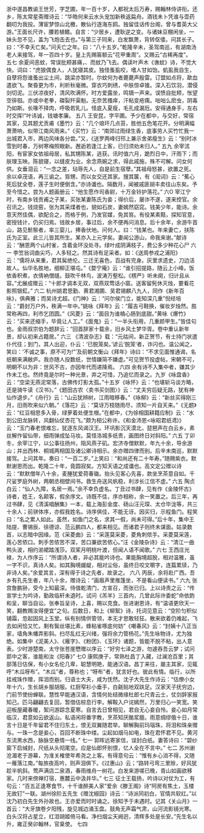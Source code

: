 <!-- { "loadSidebar": true } -->
浙中遂昌教谕王世芳，字芝圃，年一百十岁，入都祝太后万寿，赐翰林侍讲衔。还乡，陈太常星斋赠诗云：“华皓何来云水头宠加新秩返扁舟。酒钱未卜凭谁与壶药翻叨为我投。薄宦梦惊山北檄，散仙行逐海东鸥。独留佳话传台阁，曾与耆英大父游。”王面长尺许，腰若植鳍。自言：“少居乡，遭耿逆之变。与诸妹豆棚闲坐，一妹头忽不见，盖为飞炮击去也。”与第三子同来，白发飘萧，背转伛偻。问其长子。曰：“不幸夭亡矣。”问夭亡之年。曰：“八十五岁。”乾隆辛未，圣驾南巡，有湖南汤老人来接驾，年一百四十岁。皇上先赐匾额云“花甲重周”。又赐云“古稀再度”。
五七
余夏间恶蚊，常误批颊甚痛，、而蚊乃飞去。偶读叶声木《谯蚊》诗，不觉大快。词曰：“虎狼偶食人，人犹寝其皮。独怪蚤虱咬，嗜人甘如饴。虮虱我自生，自孽将怨谁蚤出尘土间，跳梁亦暂时。尔蚊何为者薨薨声殷雷。订盟如点将，歃血遣欲飞。聚昏更为市，利析秋毫微。穿衣巧刺绣，中肤惊卓锥。深入石饮羽，潜侵剑切泥。三伏凉夜好，清风吹满怀。时方爱露坐，鸣镝一声来。误愤自批颊，怅望空徘徊。亦或中老拳，磔裂歼渠魁。无奈苦搔痒，汗粘变疮痍。咄咄么麽虫，阴毒乃如斯。长喙不择肉，呼吸若乳儿。怪底入夏瘦，毛孔成漏卮。安得通身手，左右时交挥!”叶讳诚，钱塘孝廉。
五八
王安昆，字平圃。予少在都中，与交好，常宿其家，见其题尤贡甫《墨竹》云：“几个琅玕几点苔，胜他五色笔花开。分明满幅萧萧响，似带江南风雨来。”《买竹》云：“南郊过雨绿生香，底事劳人买竹忙我一出城君入市，两边风味各分尝。”又，《送罗两峰归邗上兼示舍弟瘦生》云：“别时冰雪到时春，万树寒梅照眼新。邂逅若逢江上客，已归须劝未归人。”
五九
余宰沭阳，有宦家女依祖母居，私其甥陈某，逃获。讯时值六月，跪烈日中，汗雨下；而肤理玉映。陈貌寝，以缝皮为业。余念燕婉之求，得此戚施，殊不可解。问女何供。女垂泪云：“一念之差，玷辱先人，自是前生宿孽。”其祖母怒甚，欲置之死。余以卓茂语，再三谕之。笞甥，而以女交还其家。搜其箧，有《闺词》云：“蕉心死后犹全卷，莲子生时便倒含。”亦诗谶也。隔数月，闻被戚匪胡丰卖往山东矣。予至今惜之。尝为人题画册云：“他生愿作司香尉，十万金铃护落花。”
六O
宰江宁时，有南乡钱贡甫之子某，买张某妻陈氏为妾；得价后，屡诈不遂，遂来控官。余召讯之。钱烧窑，张为其采煤者也，貌如石炭，妻嫣然窈窕。钱美少年，能诗。余意天然佳偶，欲配合之，而格于例，乃发官媒，免其笞。有役某素黠，探知官意，密授钱计，仍买归焉。钱故乡居，事过后，余不便再问消息。后十余年，余游牛首山，路见鬋鬃者，率三婴儿，捧香伏地。问何人。曰：“钱某也。年来妻亡，扶陈氏为正室。此三儿皆其所生。某亦入上元学矣。妻闻公游山，命我来谢。”献诗云：“酬恩两个山村雀，含着金环没处寻。绿叶成阴满枝子，费公多少种花心尸
六一
李笠翁词曲尖巧，人多轻之。然其诗有足采者。如：《送周参戎之浦阳》云：“儒将从来重，君其髯绝伦。三迁无喜色，百战有完身。灰里求遗史，刀边活故人。仙华名胜地，细柳正堪屯。”《婺宁庵》云：“谁引招提路，随云上小峰。饭依香积煮，衣倩衲僧缝。鼓吹千林鸟，波涛万壑松。《楞严》听未阕，归计且从容。”尤展成赠云：“十郎才调本无双，双燕双莺话小窗。送客留髡休灭烛，要看花影照银釭。”
六二
杭州姚君思勤、黄君湘圃、吴君锡麒八九人，同作《新年百咏》，俱典雅；而吴诗尤超。《门神》云：“问尔侯门立，能知深几重”倪经培云：“爵封万户外，秩满一年中。”姚咏《拜年》云：“履吉弓鞋换，催妆岁烛然。胜常称再四，利市乞团圆。”《风菱》云：“面目为谁槁心肠到底甜。”黄咏《爆竹》云：“买来还缩手，毕竟让人工。”《面鬼》云：“一半头衔用，几重颜甲生。”皆佳句也。金雨叔宗伯为题辞云：“回首辞家十载余，旧乡风土梦华胥。卷中重认新年景，却认初来占籍居。”
六三
《清波杂志》载：“元祜间，新正贺节，有士持门状遣仆代往；到门，其人出迎，仆云：‘已脱笼矣。’谚云‘脱笼’者，诈闪也。温公闻之，笑曰：‘不诚之事，原不可为!”’及前朝文衡山《拜年》诗曰：“不求见面惟通谒，名纸朝来满敝庐。我亦随人投数纸，世情嫌简不嫌虚。”可见贺节投虚帖，宋朝不可，明朝不以为非：世风不古，亦因年代而递降焉。
六四
余有诗不入集中者，嫌其少作未工也。然终竟是尔时一种光景，弃之可惜，乃追忆而录之。九岁《咏盘香》云：“空梁无燕泥常落，古佛传灯影太孤。”十五岁《咏怀》云：“也堪斩马谈方略，还是骑牛读《汉书》。”《题田古农〈卖书买剑图〉》云：“丈夫穷后疑无路，犹有神仙作退步。”《舟行》云：“山云犹辨树，江雨暗移春。”《咏柳》云：“新丝买得刚三月，旧雨吹来似六朝。”《落花》云：“莫讶万枝随雨尽，须知一片自天来。”《无题》云：“红豆相思多入骨，绿萝着处便生根。”在都中，《为徐相国耕籍应制》云：“水到公田龙脉转，风翻仙仗杏花飞。”颇为相公称许。《和金沛恩&lt;咏昭君纸鸢)》云：“玉门春老恨难忘，犹逐东风谒汉王。环巩影沉天漠北，琵琶声在白云乡。素丝解作留仙带，细雨弹成坠马妆。莫怪洛城多纸贵，画图终日对斜阳。”
六五
丁卯冬，余宰江宁，以公事往扬州，阻风燕子矶。宏济寺僧默默，年九十余，导余游山；并出西林、桐城两相国及诸公卿诗相示。余亦赠四律而别。后辛未南巡，默默接驾。上问其年。奏曰：“一百二岁。”上笑曰：“和尚还有二十年寿。”随赐紫衣。默默谢恩而出。乾隆二十年，竟圆寂矣。方知天语之成谶也。高文定公赠以诗云：“默默僧年八十余，麦塍犹爱荷春锄。抬头见客心先喜，款坐烹茶意自如。千尺娑罗庭外树，两朝丞相壁间书。救生舟送风帆稳，利涉长江信不虚。”
六五
陶贞白云：“仙人九障，名居一焉。”余不幸负虚名。丁丑过书肆，见有作《金陵怀古》诗者，姓王，名颠客，假余序文。诗既不佳，序亦相称，余一笑置之。后三年，再过书肆，见《清溪唱酬集》一本，载上海彭金度、砀山汪元琛、太仓毕泷等，共三十余人；前骈体序，亦假我姓名。诗序俱佳，不能无讶。因买归，示程鱼门。程笑曰：“名之累人如此。虽然，如鱼门之名，求其一假，尚未可得。”后十年，集中王陆提、曹锡辰、徐德谅、范云鹏四人，都来相见。而诸君子则终未谋面。姑录数首，以志暗中因缘。范《采菱曲》云：“采莲莫采菱，菱角刺侬手。采菱莫采莲，莲心苦侬口。刺手苦侬苦不深，苦口兼欲苦侬心。”汪《金陵杂诗》云：“清江一曲鸭头波，相约湔裙踏浅莎。双桨月明桃叶渡，但闻人语不闻歌。”
六七
王西庄光禄，为人作序云：“所谓诗人者，非必其能吟诗也。果能胸境超脱，相对温雅，虽一字不识，真诗人矣。如其胸境龌龊，相对尘俗，虽终日咬文嚼字，连篇累牍，乃非诗人矣。”余爱其言，深有得于诗之先者，故录之。
六八
丙辰，余将赴广西。吾乡有孔先生者，年八十余，赠诗云：“画眉声里推篷坐，不是看山便读书。”
六九
张宫詹鹏狲，受今上知最深。侍值乾清门，方宣召，而张已归。上以诗责之云：“传宣学士为吟诗，勤政临轩未退时。试问《羔羊》三首内，几曾此际许委蛇”命依韵和呈，聊当自讼。张奉旨呈诗，上喜，赐以克食。张进谢恩诗，有“温语更欣天一笑，翻教赐汝得便宜”之句。后数日，和上《柳絮》诗，托词见意云：“空阶匀积似铺霜，忽起因风上玉堂。纵有别情供管领，本无才思敢轻狂。散来欲着仍难起，飞去如闲恰又忙。剩有鬓丝堪比素，蜂粘雀啄底何妨”《嘲春风》云：“封姨十八正当家，墙角朱幡弄影斜。扫尽乱红无兴绪，强将余力管杨花。”先生咏物诗，尤为独绝。如集中《泥美人》、《雁字》、《粉团》、《玉环》诸题，皆能不脱不粘，出人意表。少时游楚南，太守张苍崖懋赠以序云：“好穷七泽之游，勿遽吞吾云梦；试问郢中之客，谁能和汝《阳春》”
七O
康熙庚子，常熟杜昌丁入藏，过澜沧百里；其部落日估保，有小女名伦几卑，聪慧明艳，能通汉语。昌丁来往，屡主其家，见辄呼“木瓜呀布”。“木瓜”者，尊称也；“呀布”者，犹言好也。彼此有情。临行，以所挂戒珠作赠，挥泪而别。归语士大夫，咸为怃然。沈子大先生作诗云：“估僚小女年十六，生长胡乡服胡服。红厨窄衫小垂手，白毹贴地双趺足。汉家天子抚穷边，门前节使纷蝉联。慧性早能通汉语，含情何处结微缘杜郎七尺青云士，仗剑辞家报知己。匹马翩翩去复回，暂借估棕息行李。解鞍入户诧嫣然，万里归心一笑宽。笑迎板屋藏春暖，絮问游踪念夏寒。自言去日曾相见，君自无心妾自怜。妾心如月常临汉，君意如云欲返山。私语闲将番字教，烹茶知厌酪浆膻。雨意绸缪俄十日，谁言十日是千年留君不住归东土，恨无双翼随君举。聊解胸前玛瑙珠，将泪和珠亲赠与。一珠一念是妾心，百回不断珠中缕。尘起如烟马如电，珠在君怀君不见。黄河东流黑水西，脉脉空悬情一线。”
七一
郭晖远寄家信，误封白纸。妻答诗曰：“碧纱窗下启缄封，尺纸从头彻尾空。应是仙郎怀别恨，忆人全在不言中。”
七二
苏州谢沧湄老于游幕，为淮关榷使年希尧之上客。有得意句云：“惟有乡心消不得，又随一雁落江南。”每旅夜高吟，则声泪俱下。《过惠山》云；“路转弓弯三里赊，好风犹趁半帆斜。莺声满店二泉酒，春雨维舟一树花。白发来游嗟已晚，青山如画欲移家。几时来傍禅灯宿，惠麓云中汲井华。”
七三
征士王载扬，吟诗以对仗为工，有句云：“百五正逢寒食节，十千谁醉美人家”爱余《滕王阁》诗“阿房有焦土，玉楼无故钉”一联。湖州徐阶五先生《赠沈椒园》诗云：“诗派同初白，官情共软红。”以沈乃初白先生外孙故也。王亦爱而时时诵之。徐知予于未遇时。记其《关山月》一首云：“大牙旗卷夕阳残，旋见城边涌玉盘。鼓角无声霜气肃，山河流影镜光寒。白头汉将占星立，红泪胡姬倚马看。净扫烟尘天阙迥，清辉多处是长安。”先生名以升，雍正癸卯翰林，官臬使。
七四

